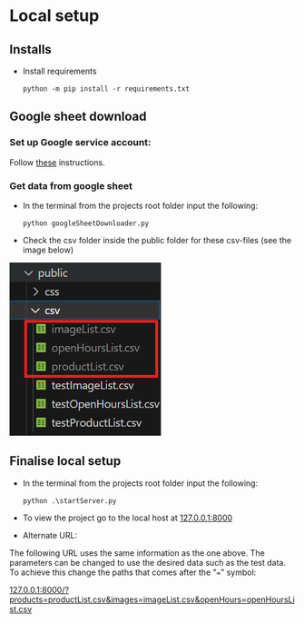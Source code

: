 # Local setup

## Installs

* Install requirements

    ``` 
    python -m pip install -r requirements.txt
    ```

## Google sheet download

### Set up Google service account:
Follow [these](serviceAccount.md) instructions.

### Get data from google sheet

* In the terminal from the projects root folder input the following: 

    ```
    python googleSheetDownloader.py
    ```

* Check the csv folder inside the public folder for these csv-files (see the image below)

![Image of public folder including csv-files](images/CsvFileLocation.png)

## Finalise local setup

* In the terminal from the projects root folder input the following: 

    ```
    python .\startServer.py
    ```

* To view the project go to the local host at [127.0.0.1:8000](http://127.0.0.1:8000/)
* Alternate URL:

The following URL uses the same information as the one above. The parameters can be changed to use the desired data such as the test data. To achieve this change the paths that comes after the "`=`" symbol:

[127.0.0.1:8000/?products=productList.csv&images=imageList.csv&openHours=openHoursList.csv](http://127.0.0.1:8000/?products=productList.csv&images=imageList.csv&openHours=openHoursList.csv)
